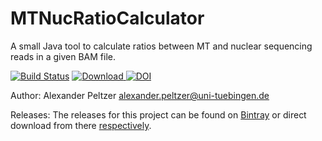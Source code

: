 # MTNucRatioCalculator
A small Java tool to calculate ratios between MT and nuclear sequencing reads in a given BAM file.

[![Build Status](https://lambda.informatik.uni-tuebingen.de/jenkins/buildStatus/icon?job=MTNucRatioCalculator)](https://lambda.informatik.uni-tuebingen.de/jenkins/view/EAGER/job/MTNucRatioCalculator/)
[ ![Download](https://api.bintray.com/packages/apeltzer/EAGER/MTNucRatioCalculator/images/download.svg) ](https://bintray.com/apeltzer/EAGER/MTNucRatioCalculator/_latestVersion)
[![DOI](https://zenodo.org/badge/53055630.svg)](https://zenodo.org/badge/latestdoi/53055630)



Author: Alexander Peltzer <alexander.peltzer@uni-tuebingen.de>


Releases: The releases for this project can be found on [Bintray](https://bintray.com/apeltzer/EAGER/) or direct download from there [respectively](https://dl.bintray.com/apeltzer/EAGER/com/uni-tuebingen/de/it/eager/).
